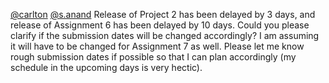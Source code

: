 [@carlton](/u/carlton) [@s.anand](/u/s.anand)
Release of Project 2 has been delayed by 3 days, and release of Assignment 6
has been delayed by 10 days.
Could you please clarify if the submission dates will be changed accordingly?
I am assuming it will have to be changed for Assignment 7 as well.
Please let me know rough submission dates if possible so that I can plan
accordingly (my schedule in the upcoming days is very hectic).